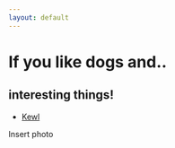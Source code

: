 ```yaml
---
layout: default
---
```

# If you like dogs and..
## interesting things!
- [Kewl](/_posts/2022-01-20-web-how.html)

Insert photo
